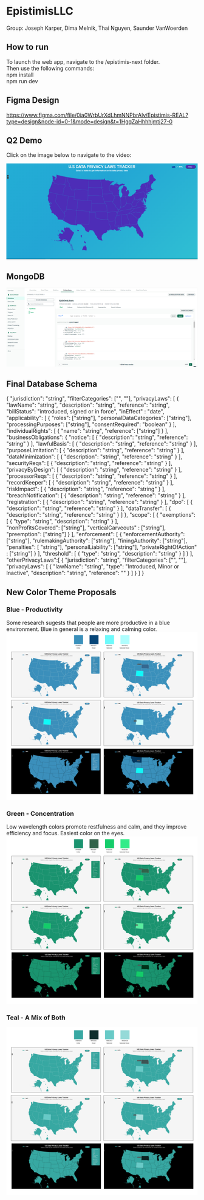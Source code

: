 # EpistimisLLC
Group: Joseph Karper, Dima Melnik, Thai Nguyen, Saunder VanWoerden

## How to run
To launch the web app, navigate to the /epistimis-next folder.\
Then use the following commands:\
npm install\
npm run dev


## Figma Design
https://www.figma.com/file/0ia0WrbUrXdLhmNNPbrAlv/Epistimis-REAL?type=design&node-id=0-1&mode=design&t=1HgqZaHhhhjmtj27-0

## Q2 Demo
Click on the image below to navigate to the video:

[![Epistimis U.S DATA PRIVACY LAWS TRACKER](q2demo.png)](https://youtu.be/JRdDvdl6Las)

## MongoDB
![Laws collection in MongoDB](mongodb.png)

## Final Database Schema
{
    "jurisdiction": "string",
    "filterCategories": ["", ""],
    "privacyLaws": [
        {
            "lawName": "string",
            "description": "string",
            "reference": "string",
            "billStatus": "introduced, signed or in force",
            "inEffect" : "date",
            "applicability": [ 
                {
                    "roles": ["string"],
                    "personalDataCategories": ["string"],
                    "processingPurposes": ["string"],
                    "consentRequired": "boolean"
                }
            ],
            "individualRights": [
                {
                    "name": "string",
                    "reference": ["string"]
                }
            ],
            "businessObligations": {
                "notice": [ {
                        "description": "string",
                        "reference": "string"
                    }
                ],
                "lawfulBasis": [ {
                        "description": "string",
                        "reference": "string"
                    }
                ],
                "purposeLimitation": [  {
                        "description": "string",
                        "reference": "string"
                    }
                ],
                "dataMinimization": [ {
                        "description": "string",
                        "reference": "string"
                    }
                ],
                "securityReqs": [ {
                        "description": "string",
                        "reference": "string"
                    }
                ],
                "privacyByDesign": [  {
                        "description": "string",
                        "reference": "string"
                    }
                ],
                "processorReqs": [ {
                        "description": "string",
                        "reference": "string"
                    }
                ],
                "recordKeeper": [ {
                        "description": "string",
                        "reference": "string"
                    }
                ],
                "riskImpact": [ {
                        "description": "string",
                        "reference": "string"
                    }
                ],
                "breachNotification": [ {
                        "description": "string",
                        "reference": "string"
                    }
                ],
                "registration": [ {
                        "description": "string",
                        "reference": "string"
                    }
                ],
                "dpo": [ {
                        "description": "string",
                        "reference": "string"
                    }
                ],
                "dataTransfer": [ {
                        "description": "string",
                        "reference": "string"
                    }
                ]
            },
            "scope": [
                {
                    "exemptions": [
                        {
                            "type": "string",
                            "description": "string"
                        }
                    ],             
                    "nonProfitsCovered": ["string"],
                    "verticalCarveouts" : ["string"],
                    "preemption": ["string"]
                }
            ],
            "enforcement": [ {
                "enforcementAuthority": ["string"],
                "rulemakingAuthority": ["string"],
                "finingAuthority": ["string"],
                "penalties": [ "string"],
                "personalLiability": ["string"],
                "privateRightOfAction" : ["string"]
                }
            ],
            "threshold": [
                {
                    "type": "string",
                    "description": "string"
                }
            ]
         }
    ],
    "otherPrivacyLaws":[
        {
            "jurisdiction": "string",
            "filterCategories": ["", ""],
            "privacyLaws": [
                {
                    "lawName": "string",
                    "type": "Introduced, Minor or Inactive",
                    "description": "string",
                    "reference": ""
                }
            ]
        }
    ]
}


## New Color Theme Proposals

### Blue - Productivity
Some research sugests that people are more productive in a blue environment. Blue in general is a relaxing and calming color.
![](./themes/Blue.png)

### Green - Concentration
Low wavelength colors promote restfulness and calm, and they improve efficiency and focus. Easiest color on the eyes.
![](./themes/Green.png)

### Teal - A Mix of Both
![](./themes/Teal.png)
